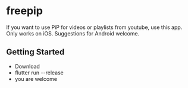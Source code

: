 # freepip

If you want to use PiP for videos or playlists from youtube, use this app.
Only works on iOS. Suggestions for Android welcome.

## Getting Started

- Download
- flutter run --release
- you are welcome


